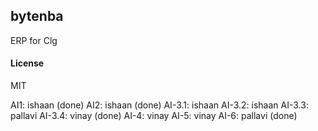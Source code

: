 ## bytenba

ERP for Clg

#### License

MIT

AI1: ishaan (done)
AI2: ishaan (done)
AI-3.1: ishaan
AI-3.2: ishaan 
AI-3.3: pallavi 
AI-3.4: vinay (done)
AI-4: vinay
AI-5: vinay
AI-6: pallavi (done)

